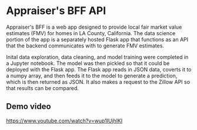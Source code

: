 # Appraiser's BFF API

Appraiser's BFF is a web app designed to provide local fair market value estimates (FMV) for homes in LA County, California. The data science portion of the app is a separately hosted Flask app that functions as an API that the backend communicates with to generate FMV estimates. 

Inital data exploration, data cleaning, and model training were completed in a Jupyter notebook. The model was then pickled so that it could be deployed with the Flask app. The Flask app reads in JSON data, coverts it to a numpy array, and then feeds it to the model to generate a prediction, which is then returned as JSON. It also makes a request to the Zillow API so that results can be compared.

## Demo video
https://www.youtube.com/watch?v=wup1IUjhlKI
